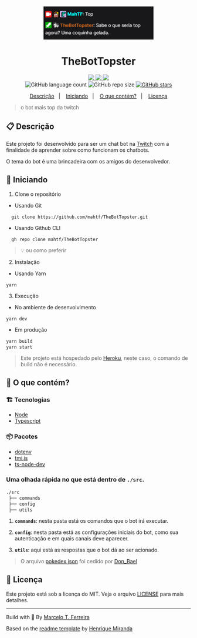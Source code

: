 <p align="center">
  <img
  alt="Imagem com fundo preto onde há uma interação de conversa entre dois usuários, o primeiro usuário possue os símbolos de 'Emissor', 'Inscrito no canal' (onde é uma pessoa com a mão no rosto colorido e com uma estrela amarela em cima) e um 'Glitchcon 2020' (onde é um dinossauro azul num fundo rosa), tendo seu nick, MahTF, escrito na cor ciano, falando Top e a outra interação é o bot com as insígnias de 'Moderador' (onde é uma espada branca no fundo verde) e 'Inscrito no canal' (onde é uma pessoa em preto e branco fazendo um sinal de coração com a mão), o nome do bot em laranja, TheBotTopster, dizendo: 'Sabe o que seria top agora? Uma coquinha gelada.'"
  src="ExempleImage.png"
  width="300"
  />
</p>
<h1 align="center">
  TheBotTopster
</h1>

<!-- Badges -->
<p align="center">
  <!-- if your  -->
  <a href="https://github.com/mahtf/TheBotTopster/graphs/commit-activity" alt="Maintenance">
    <img src="https://img.shields.io/badge/Maintained%3F-yes-1EAE72.svg" />
  </a>

  <!-- License -->
  <a href="./LICENSE" alt="License: MIT">
    <img src="https://img.shields.io/badge/License-MIT-1EAE72.svg" />
  </a>

  <!-- codefactor -->
  <a href="https://www.codefactor.io/repository/github/mahtf/TheBotTopster" alt="CodeFactor">
    <img src="https://www.codefactor.io/repository/github/mahtf/TheBotTopster/badge" />
  </a>

  <br/>

  <img alt="GitHub language count" src="https://img.shields.io/github/languages/count/mahtf/TheBotTopster?color=blue">

  <!-- GitHub repo size -->
  <img alt="GitHub repo size" src="https://img.shields.io/github/repo-size/mahtf/TheBotTopster">

  <!-- Social -->  
  <a href="https://github.com/mahtf/TheBotTopster/stargazers">
    <img alt="GitHub stars" src="https://img.shields.io/github/stars/mahtf/TheBotTopster?style=social">
  </a>

  <!-- more badges here -> https://gist.github.com/tterb/982ae14a9307b80117dbf49f624ce0e8 -->
</p>

<!-- summary -->
<p align="center">
  <a href="#clipboard-descrição">Descrição</a>&nbsp;&nbsp;&nbsp;|&nbsp;&nbsp;&nbsp;
  <a href="#rocket-iniciando">Iniciando</a>&nbsp;&nbsp;&nbsp;|&nbsp;&nbsp;&nbsp;
  <a href="#-o-que-contém">O que contém?</a>&nbsp;&nbsp;&nbsp;|&nbsp;&nbsp;&nbsp;
  <a href="#memo-licença">Licença</a>
</p>

> o bot mais top da twitch

## :clipboard: Descrição
Este projeto foi desenvolvido para ser um chat bot na [Twitch](https://twitch.tv) com a finalidade de aprender sobre como funcionam os chatbots.

O tema do bot é uma brincadeira com os amigos do desenvolvedor. 

## :rocket: Iniciando

1. Clone o repositório 

  - Usando Git
```shell
  git clone https://github.com/mahtf/TheBotTopster.git
```
  - Usando Github CLI
```shell
  gh repo clone mahtf/TheBotTopster
```
  > :bulb: ou como preferir

2. Instalação

  - Usando Yarn
  ```shell
  yarn
  ```

3. Execução

  - No ambiente de desenvolvimento
  ```shell
  yarn dev
  ```
  - Em produção
  ```shell
  yarn build
  yarn start
  ```
  > Este projeto está hospedado pelo [Heroku](heroku.com), neste caso, o comando de build não é necessário.


## 🧐 O que contém?

### :building_construction: Tecnologias
- [Node](https://nodejs.org/en/)
- [Typescript](https://www.typescriptlang.org)

### :package: Pacotes
- [dotenv](https://www.npmjs.com/package/dotenv)
- [tmi.js](https://www.npmjs.com/package/tmi.js)
- [ts-node-dev](https://www.npmjs.com/package/ts-node-dev)

### Uma olhada rápida no que está dentro de `./src`.

    ./src
     ├── commands
     ├── config
     ├── utils

1.  **`commands`**: nesta pasta está os comandos que o bot irá executar.

2.  **`config`**: nesta pasta está as configurações iniciais do bot, como sua autenticação e em quais canais deve aparecer.

3.  **`utils`**: aqui está as respostas que o bot dá ao ser acionado.
  > O arquivo [pokedex.json](/src/utils/pokedex.json) foi cedido por [Don_Bael](https://twitch.tv/don_bael)

## :memo: Licença

Este projeto está sob a licença do MIT. Veja o arquivo [LICENSE](LICENSE) para mais detalhes.

---

Build with 💙 By [Marcelo T. Ferreira](https://github.com/MahTF/)

Based on the [readme template](https://gist.github.com/henry-ns/a00234378353d9ca43e1bfe043202192) by [Henrique Miranda](http://thehenry.dev/)